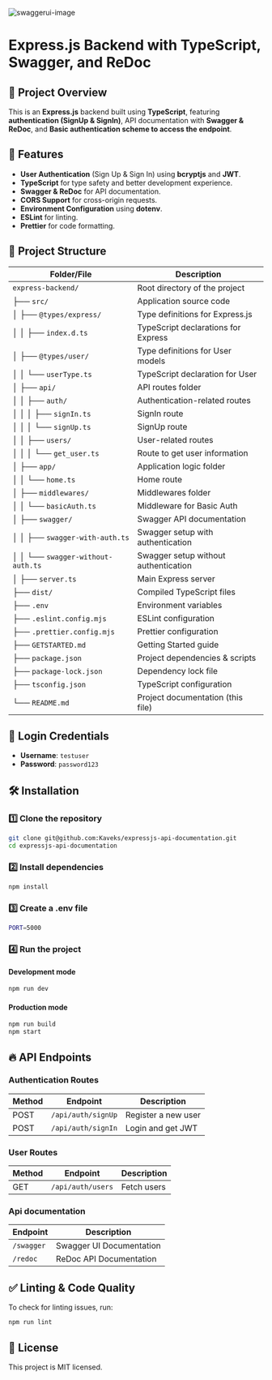 
![swaggerui-image](https://github.com/user-attachments/assets/861ba8db-222e-4396-b982-11ad1e368756)

# Express.js Backend with TypeScript, Swagger, and ReDoc

## 📌 Project Overview

This is an **Express.js** backend built using **TypeScript**, featuring **authentication (SignUp & SignIn)**, API documentation with **Swagger & ReDoc**, and **Basic authentication scheme to access the endpoint**.

## 🚀 Features

- **User Authentication** (Sign Up & Sign In) using **bcryptjs** and **JWT**.
- **TypeScript** for type safety and better development experience.
- **Swagger & ReDoc** for API documentation.
- **CORS Support** for cross-origin requests.
- **Environment Configuration** using **dotenv**.
- **ESLint** for linting.
- **Prettier** for code formatting.

## 📂 Project Structure

| Folder/File                       | Description                          |
| --------------------------------- | ------------------------------------ |
| `express-backend/`                | Root directory of the project        |
| ├── `src/`                        | Application source code              |
| │ ├── `@types/express/`           | Type definitions for Express.js      |
| │ │ ├── `index.d.ts`              | TypeScript declarations for Express  |
| │ ├── `@types/user/`              | Type definitions for User models     |
| │ │ └── `userType.ts`             | TypeScript declaration for User      |
| │ ├── `api/`                      | API routes folder                    |
| │ │ ├── `auth/`                   | Authentication-related routes        |
| │ │ │ ├── `signIn.ts`             | SignIn route                         |
| │ │ │ └── `signUp.ts`             | SignUp route                         |
| │ │ ├── `users/`                  | User-related routes                  |
| │ │ │ └── `get_user.ts`           | Route to get user information        |
| │ ├── `app/`                      | Application logic folder             |
| │ │ └── `home.ts`                 | Home route                           |
| │ ├── `middlewares/`              | Middlewares folder                   |
| │ │ └── `basicAuth.ts`            | Middleware for Basic Auth            |
| │ ├── `swagger/`                  | Swagger API documentation            |
| │ │ ├── `swagger-with-auth.ts`    | Swagger setup with authentication    |
| │ │ └── `swagger-without-auth.ts` | Swagger setup without authentication |
| │ ├── `server.ts`                 | Main Express server                  |
| ├── `dist/`                       | Compiled TypeScript files            |
| ├── `.env`                        | Environment variables                |
| ├── `.eslint.config.mjs`          | ESLint configuration                 |
| ├── `.prettier.config.mjs`        | Prettier configuration               |
| ├── `GETSTARTED.md`               | Getting Started guide                |
| ├── `package.json`                | Project dependencies & scripts       |
| ├── `package-lock.json`           | Dependency lock file                 |
| ├── `tsconfig.json`               | TypeScript configuration             |
| └── `README.md`                   | Project documentation (this file)    |

## 🔑 Login Credentials

- **Username**: `testuser`
- **Password**: `password123`

## 🛠 Installation

### 1️⃣ Clone the repository

```sh
git clone git@github.com:Kaveks/expressjs-api-documentation.git
cd expressjs-api-documentation
```

### 2️⃣ Install dependencies

```sh
npm install
```

### 3️⃣ Create a **.env** file

```sh
PORT=5000

```

### 4️⃣ Run the project

#### Development mode

```sh
npm run dev
```

#### Production mode

```sh
npm run build
npm start
```

## 🔥 API Endpoints

### Authentication Routes

| Method | Endpoint           | Description         |
| ------ | ------------------ | ------------------- |
| POST   | `/api/auth/signUp` | Register a new user |
| POST   | `/api/auth/signIn` | Login and get JWT   |

### User Routes

| Method | Endpoint          | Description |
| ------ | ----------------- | ----------- |
| GET    | `/api/auth/users` | Fetch users |

### Api documentation

| Endpoint   | Description              |
| ---------- | ------------------------ |
| `/swagger` | Swagger UI Documentation |
| `/redoc`   | ReDoc API Documentation  |

## ✅ Linting & Code Quality

To check for linting issues, run:

```sh
npm run lint
```

## 📝 License

This project is MIT licensed.
